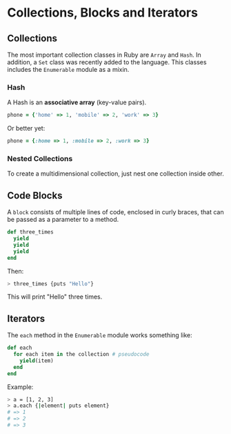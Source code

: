 # Collections, Blocks and Iterators

## Collections
The most important collection classes in Ruby are `Array` and `Hash`. In addition,
a `Set` class was recently added to the language. This classes includes the
`Enumerable` module as a mixin.

### Hash
A Hash is an **associative array** (key-value pairs).

```ruby
phone = {'home' => 1, 'mobile' => 2, 'work' => 3}
```

Or better yet:
```ruby
phone = {:home => 1, :mobile => 2, :work => 3}
```

### Nested Collections
To create a multidimensional collection, just nest one collection inside other.

## Code Blocks
A `block` consists of multiple lines of code, enclosed in curly braces, that can
be passed as a parameter to a method.

```ruby
def three_times
  yield
  yield
  yield
end
```

Then:
```bash
> three_times {puts "Hello"}
```

This will print "Hello" three times.

## Iterators
The `each` method in the `Enumerable` module works something like:

```ruby
def each
  for each item in the collection # pseudocode
    yield(item)
  end
end
```

Example:

```bash
> a = [1, 2, 3]
> a.each {|element| puts element}
# => 1
# => 2
# => 3
```
